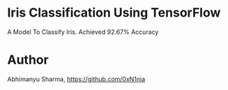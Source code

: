 # Iris Classification Using TensorFlow
A Model To Classify Iris. Achieved 92.67% Accuracy
# Author
Abhimanyu Sharma, https://github.com/0xN1nja